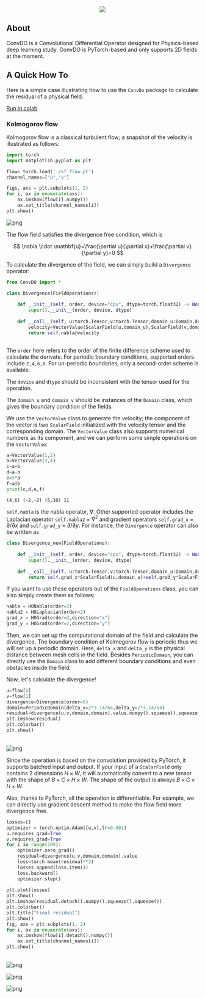 <center>
<img src="README_files/ConvDO.png"/>
</center>

## About

ConvDO is a Convolutional Differential Operator designed for Physics-based deep learning study.
ConvDO is PyTorch-based and only supports 2D fields at the moment.

## A Quick How To

Here is a simple case illustrating how to use the `ConvDo` package to calculate the residual of a physical field.

[Run in colab](https://colab.research.google.com/github/qiauil/ConvDO/blob/main/README.ipynb)


### Kolmogorov flow
Kolmogorov flow is a classical turbulent flow; a snapshot of the velocity is illustrated as follows:


```python
import torch
import matplotlib.pyplot as plt

flow= torch.load('./kf_flow.pt')
channel_names=["u","v"]

figs, axs = plt.subplots(1, 2)
for i, ax in enumerate(axs):
    ax.imshow(flow[i].numpy())
    ax.set_title(channel_names[i])
plt.show()
```


![png](README_files/README_2_1.png)
    


The flow field satisfies the divergence free condition, which is

$$
\nabla \cdot \mathbf{u}=\frac{\partial u}{\partial x}+\frac{\partial v}{\partial y}=0
$$

To calculate the divergence of the field, we can simply build a `Divergence` operator:


```python
from ConvDO import *

class Divergence(FieldOperations):
    
    def __init__(self, order, device="cpu", dtype=torch.float32) -> None:
        super().__init__(order, device, dtype)
        
    def __call__(self, u:torch.Tensor,v:torch.Tensor,domain_u:Domain,domain_v:Domain):
        velocity=VectorValue(ScalarField(u,domain_u),ScalarField(v,domain_v))
        return self.nabla@velocity
        
```

The `order` here refers to the order of the finite difference scheme used to calculate the derivate. For periodic boundary conditions, supported orders include `2,4,6,8`. For un-periodic boundaries, only a second-order scheme is available.

The `device` and `dtype` should be inconsistent with the tensor used for the operation.

The `domain_u` and `domain_v` should be instances of the `Domain` class, which gives the boundary condition of the fields.

We use the `VectorValue` class to generate the velocity; the component of the vector is two `ScalarField` initialized with the velocity tensor and the corresponding domain. The `VectorValue` class also supports numerical numbers as its component, and we can perform some simple operations on the `VectorValue`: 


```python
a=VectorValue(1,2)
b=VectorValue(3,4)
c=a+b
d=a-b
e=5*a
f=a@b
print(c,d,e,f)
```

    (4,6) (-2,-2) (5,10) 11


`self.nabla` is the nabla operator, $\nabla$. Other supported operator includes the Laplacian operator `self.nabla2` = $\nabla^2$ and gradient operators `self.grad_x` = $\partial/\partial x$ and `self.grad_y` = $\partial/\partial y$. For instance, the `Divergence` operator can also be written as


```python
class Divergence_new(FieldOperations):
    
    def __init__(self, order, device="cpu", dtype=torch.float32) -> None:
        super().__init__(order, device, dtype)
        
    def __call__(self, u:torch.Tensor,v:torch.Tensor,domain_u:Domain,domain_v:Domain):
        return self.grad_x*ScalarField(u,domain_u)+self.grad_y*ScalarField(v,domain_v)
```

If you want to use these operators out of the `FieldOperations` class, you can also simply create them as follows:


```python
nabla = HONabla(order=2)
nabla2 = HOLaplacian(order=2)
grad_x = HOGrad(order=2,direction="x")
grad_y = HOGrad(order=2,direction="y")
```

Then, we can set up the computational domain of the field and calculate the divergence. The boundary condition of Kolmogorov flow is periodic thus we will set up a periodic domain. Here, `delta_x` and `delta_y` is the physical distance between mesh cells in the field. Besides `PeriodicDomain`, you can directly use the `Domain` class to add different boundary conditions and even obstacles inside the field. 

Now, let's calculate the divergence!


```python
u=flow[0]
v=flow[1]
divergence=Divergence(order=6)
domain=PeriodicDomain(delta_x=2*3.14/64,delta_y=2*3.14/64)
residual=divergence(u,v,domain,domain).value.numpy().squeeze().squeeze()
plt.imshow(residual)
plt.colorbar()
plt.show()
```


​    
![png](README_files/README_13_1.png)
​    


Since the operation is based on the convolution provided by PyTorch, it supports batched input and output. If your input of a `ScalarField` only contains 2 dimensions $H \times W$, it will automatically convert to a new tensor with the shape of $B\times C \times H \times W$. The shape of the output is always $B\times C \times H \times W$.

Also, thanks to PyTorch, all the operation is differentiable. For example, we can directly use gradient descent method to make the flow field more divergence free.


```python
losses=[]
optimizer = torch.optim.Adam([u,v],lr=0.001)
u.requires_grad=True
v.requires_grad=True
for i in range(100):
    optimizer.zero_grad()
    residual=divergence(u,v,domain,domain).value
    loss=torch.mean(residual**2)
    losses.append(loss.item())
    loss.backward()
    optimizer.step()
    
plt.plot(losses)
plt.show()
plt.imshow(residual.detach().numpy().squeeze().squeeze())
plt.colorbar()
plt.title("Final residual")
plt.show()
fig, axs = plt.subplots(1, 2)
for i, ax in enumerate(axs):
    ax.imshow(flow[i].detach().numpy())
    ax.set_title(channel_names[i])
plt.show()
```


​    
![png](README_files/README_15_0.png)
​    




![png](README_files/README_15_1.png)
    




![png](README_files/README_15_2.png)
    

